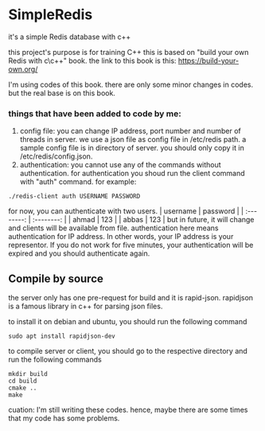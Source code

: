 # SimpleRedis
it's a simple Redis database with c++

this project's purpose is for training C++
this is based on "build your own Redis with c\c++" book. the link to this book is this:
https://build-your-own.org/

I'm using codes of this book. there are only some minor changes in codes. but the real base is on this book.

### things that have been added to code by me:
1. config file: you can change IP address, port number and number of threads in server. we use a json file as config file in /etc/redis path. a sample config file is in directory of server. you should only copy it in /etc/redis/config.json.
2. authentication: you cannot use any of the commands without authentication. for authentication you shoud run the client command with "auth" command. for example:
```
./redis-client auth USERNAME PASSWORD
```
for now, you can authenticate with two users.
| username | password |
| :--------: | :--------: |
| ahmad | 123 |
| abbas | 123 |
but in future, it will change and clients will be available from file.
authentication here means authentication for IP address. In other words, your IP address is your representor. If you do not work for five  minutes, your authentication will be expired and you should authenticate again.

## Compile by source
the server only has one pre-request for build and it is rapid-json. rapidjson is a famous library in c++ for parsing json files.

to install it on debian and ubuntu, you should run the following command
```
sudo apt install rapidjson-dev
```

 to compile server or client, you should go to the respective directory and run the following commands
 ```
 mkdir build
 cd build
 cmake ..
 make
 ```

cuation: I'm still writing these codes. hence, maybe there are some times that my code has some problems.
